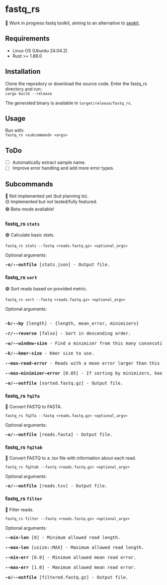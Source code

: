 # fastq_rs
🚧 Work in progress fastq toolkit, aiming to an alternative to [seqkit](https://github.com/shenwei356/seqkit/).

## Requirements
- Linux OS (Ubuntu 24.04.2)
- Rust >= 1.88.0

## Installation
Clone the repository or download the source code. Enter the fastq_rs directory and run:<br>
`cargo build --release`

The generated binary is available in `target/release/fastq_rs`.

## Usage
Run with:<br>
`fastq_rs <subcommand> <args>`<br>

## ToDo
- [ ] Automatically extract sample name.
- [ ] Improve error handling and add more error types.

## Subcommands
🔴 Not implemented yet (but planning to).<br>
🟡 Implemented but not tested/fully featured.<br>
🟢 Beta-mode available!

### fastq_rs `stats`
🟢 Calculate basic stats.

`fastq_rs stats --fastq <reads.fastq.gz> <optional_args>`

Optional arguments:
<pre>
<b>-o/--outfile</b> [stats.json] - Output file.
</pre>

### fastq_rs `sort`
🟢 Sort reads based on provided metric.

`fastq_rs sort --fastq <reads.fastq.gz> <optional_args>`

Optional arguments:
<pre>

<b>-b/--by</b> [length] - {length, mean_error, minimizers}

<b>-r/--reverse</b> [false] - Sort in descending order.

<b>-w/--window-size</b> - Find a minimizer from this many consecutive kmers.

<b>-k/--kmer-size</b> - Kmer size to use.

<b>--max-read-error</b> - Reads with a mean error larger than this will be assigned zero valid minimizers.

<b>--max-minimizer-error</b> [0.05] - If sorting by minimizers, keep only minimizers that have at most this probability of being incorrect.

<b>-o/--outfile</b> [sorted.fastq.gz] - Output file.
</pre>

### fastq_rs `fq2fa`
🔴 Convert FASTQ to FASTA.

`fastq_rs fq2fa --fastq <reads.fastq.gz> <optional_args>`

Optional arguments:
<pre>
<b>-o/--outfile</b> [reads.fasta] - Output file.
</pre>

### fastq_rs `fq2tab`
🔴 Convert FASTQ to a .tsv file with information about each read.

`fastq_rs fq2tab --fastq <reads.fastq.gz> <optional_args>`

Optional arguments:
<pre>
<b>-o/--outfile</b> [reads.tsv] - Output file.
</pre>

### fastq_rs `filter`
🔴 Filter reads.

`fastq_rs filter --fastq <reads.fastq.gz> <optional_args>`

Optional arguments:
<pre>
<b>--min-len</b> [0] - Minimum allowed read length.

<b>--max-len</b> [usize::MAX] - Maximum allowed read length.

<b>--min-err</b> [0.0] - Minimum allowed mean read error.

<b>--max-err</b> [1.0] - Maximum allowed mean read error.

<b>-o/--outfile</b> [filtered.fastq.gz] - Output file.
</pre>
